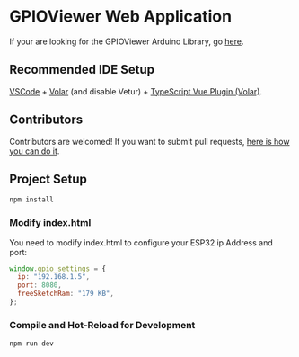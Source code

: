 # GPIOViewer Web Application

If your are looking for the GPIOViewer Arduino Library, go [here](https://github.com/thelastoutpostworkshop/gpio_viewer).

## Recommended IDE Setup

[VSCode](https://code.visualstudio.com/) + [Volar](https://marketplace.visualstudio.com/items?itemName=Vue.volar) (and disable Vetur) + [TypeScript Vue Plugin (Volar)](https://marketplace.visualstudio.com/items?itemName=Vue.vscode-typescript-vue-plugin).

## Contributors

Contributors are welcomed! If you want to submit pull requests, [here is how you can do it](https://docs.github.com/en/get-started/exploring-projects-on-github/contributing-to-a-project).

## Project Setup

```sh
npm install
```

### Modify index.html

You need to modify index.html to configure your ESP32 ip Address and port:

```javascript
window.gpio_settings = {
  ip: "192.168.1.5",
  port: 8080,
  freeSketchRam: "179 KB",
};
```

### Compile and Hot-Reload for Development

```sh
npm run dev
```
